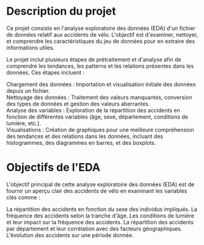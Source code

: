 # Description du projet
Ce projet consiste en l'analyse exploratoire des données (EDA) d'un fichier de données relatif aux accidents de vélo. L'objectif est d'examiner, nettoyer, et comprendre les caractéristiques du jeu de données pour en extraire des informations utiles.

Le projet inclut plusieurs étapes de prétraitement et d'analyse afin de comprendre les tendances, les patterns et les relations présentes dans les données. Ces étapes incluent :

Chargement des données : Importation et visualisation initiale des données depuis un fichier.  
Nettoyage des données : Traitement des valeurs manquantes, conversion des types de données et gestion des valeurs aberrantes.  
Analyse des variables : Exploration de la répartition des accidents en fonction de différentes variables (âge, sexe, département, conditions de lumière, etc.).  
Visualisations : Création de graphiques pour une meilleure compréhension des tendances et des relations dans les données, incluant des histogrammes, des diagrammes en barres, et des boxplots.

# Objectifs de l'EDA
L'objectif principal de cette analyse exploratoire des données (EDA) est de fournir un aperçu clair des accidents de vélo en examinant les variables clés comme :

La répartition des accidents en fonction du sexe des individus impliqués.
La fréquence des accidents selon la tranche d'âge.
Les conditions de lumière et leur impact sur la fréquence des accidents.
La répartition des accidents par département et leur corrélation avec des facteurs géographiques.
L'évolution des accidents sur une période donnée.
